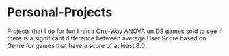 # Personal-Projects
Projects that I do for fun
I ran a One-Way ANOVA on DS games sold to see if there is a significant difference between average User Score based on Genre for 
games that have a score of at least 8.0
